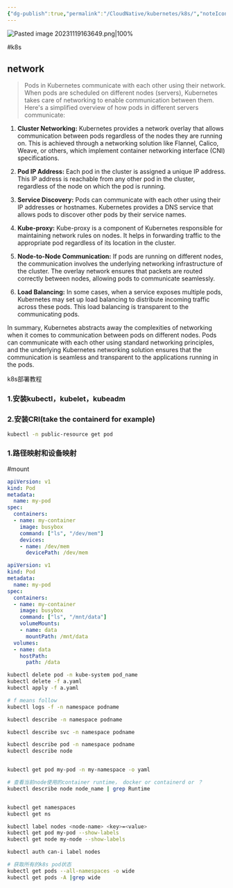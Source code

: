```yaml
---
{"dg-publish":true,"permalink":"/CloudNative/kubernetes/k8s/","noteIcon":"3"}
---
```


![Pasted image 20231119163649.png|100%](/img/user/pics/Pasted%20image%2020231119163649.png)

#k8s
## network
> Pods in Kubernetes communicate with each other using their network. When pods are scheduled on different nodes (servers), Kubernetes takes care of networking to enable communication between them. Here's a simplified overview of how pods in different servers communicate:

1. **Cluster Networking:** Kubernetes provides a network overlay that allows communication between pods regardless of the nodes they are running on. This is achieved through a networking solution like Flannel, Calico, Weave, or others, which implement container networking interface (CNI) specifications.
    
2. **Pod IP Address:** Each pod in the cluster is assigned a unique IP address. This IP address is reachable from any other pod in the cluster, regardless of the node on which the pod is running.
    
3. **Service Discovery:** Pods can communicate with each other using their IP addresses or hostnames. Kubernetes provides a DNS service that allows pods to discover other pods by their service names.
    
4. **Kube-proxy:** Kube-proxy is a component of Kubernetes responsible for maintaining network rules on nodes. It helps in forwarding traffic to the appropriate pod regardless of its location in the cluster.
    
5. **Node-to-Node Communication:** If pods are running on different nodes, the communication involves the underlying networking infrastructure of the cluster. The overlay network ensures that packets are routed correctly between nodes, allowing pods to communicate seamlessly.
    
6. **Load Balancing:** In some cases, when a service exposes multiple pods, Kubernetes may set up load balancing to distribute incoming traffic across these pods. This load balancing is transparent to the communicating pods.
    

In summary, Kubernetes abstracts away the complexities of networking when it comes to communication between pods on different nodes. Pods can communicate with each other using standard networking principles, and the underlying Kubernetes networking solution ensures that the communication is seamless and transparent to the applications running in the pods.

k8s部署教程

### 1.安装kubectl，kubelet，kubeadm

### 2.安装CRI(take the containerd for example)


```sh title:"获取指定namespace的pods"
kubectl -n public-resource get pod

```





### 1.路径映射和设备映射
#mount

```yaml
apiVersion: v1
kind: Pod
metadata:
  name: my-pod
spec:
  containers:
  - name: my-container
    image: busybox
    command: ["ls", "/dev/mem"]
    devices:
    - name: /dev/mem
      devicePath: /dev/mem

```

```yaml
apiVersion: v1
kind: Pod
metadata:
  name: my-pod
spec:
  containers:
  - name: my-container
    image: busybox
    command: ["ls", "/mnt/data"]
    volumeMounts:
    - name: data
      mountPath: /mnt/data
  volumes:
  - name: data
    hostPath:
      path: /data
```



```sh
kubectl delete pod -n kube-system pod_name
kubectl delete -f a.yaml
kubectl apply -f a.yaml

# f means follow
kubectl logs -f -n namespace podname

kubectl describe -n namespace podname

kubectl describe svc -n namespace podname

kubectl describe pod -n namespace podname
kubectl describe node


kubectl get pod my-pod -n my-namespace -o yaml

# 查看当前node使用的container runtime， docker or containerd or ？
kubectl describe node node_name | grep Runtime


kubectl get namespaces
kubectl get ns

kubectl label nodes <node-name> <key>=<value>
kubectl get pod my-pod --show-labels
kubectl get node my-node --show-labels

kubectl auth can-i label nodes

```



```sh
# 获取所有的k8s pod状态
kubectl get pods --all-namespaces -o wide
kubectl get pods -A |grep wide


```